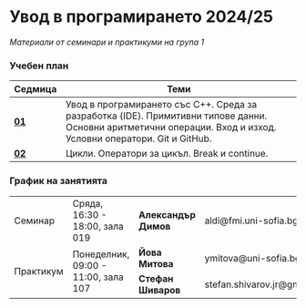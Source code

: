 # Увод в програмирането 2024/25

_Материали от семинари и практикуми на група 1_

### Учебен план

| Седмица                                                                                                 | Теми                                                                                                                                                            |
| ------------------------------------------------------------------------------------------------------- | --------------------------------------------------------------------------------------------------------------------------------------------------------------- |
| **[01](https://github.com/StefanShivarov/introduction-to-programming-fmi-2024-25/tree/main/Week%2001)** | Увод в програмирането със C++. Среда за разработка (IDE). Примитивни типове данни. Основни аритметични операции. Вход и изход. Условни оператори. Git и GitHub. |
| **[02](https://github.com/StefanShivarov/introduction-to-programming-fmi-2024-25/tree/main/Week%2002)** | Цикли. Оператори за цикъл. Break и continue.                                                                                                                    |

### График на занятията

<table style="width:100%;" >
  <tr>
    <td>Семинар</td>
    <td>Сряда, 16:30 - 18:00, зала 019</td>
    <td style="font-weight: bold">Александър Димов</td>
    <td>aldi@fmi.uni-sofia.bg</td>
  </tr>
  <tr>
    <td rowspan="2">Практикум</td>
    <td rowspan="2">Понеделник, 09:00 - 11:00, зала 107</td>
    <td style="font-weight: bold">Йова Митова</td>
    <td>ymitova@uni-sofia.bg
</td>
  </tr>
  <tr>
    <td style="font-weight: bold">Стефан Шиваров</td>
    <td>stefan.shivarov.jr@gmail.com</td>
  </tr>
</table>
